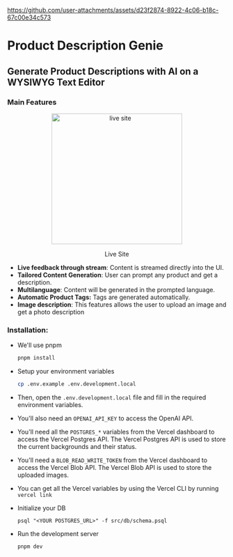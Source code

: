https://github.com/user-attachments/assets/d23f2874-8922-4c06-b18c-67c00e34c573

# Product Description Genie

## Generate Product Descriptions with AI on a WYSIWYG Text Editor

### Main Features

<div align="center">
<a href="https://www.manuelsanchezdev.com/blog/integrating-llm-frontend">
  <img width="300px" src="/genie-lamp.svg" alt="live site" width="800" />
</a>
<p>Live Site</p>
</div>

- **Live feedback through stream**: Content is streamed directly into the UI.
- **Tailored Content Generation**: User can prompt any product and get a description.
- **Multilanguage**: Content will be generated in the prompted language.
- **Automatic Product Tags:** Tags are generated automatically.
- **Image description**: This features allows the user to upload an image and get a photo description

### Installation:

- We'll use pnpm

  ```sh
  pnpm install
  ```

- Setup your environment variables

  ```bash
  cp .env.example .env.development.local
  ```

- Then, open the `.env.development.local` file and fill in the required environment variables.

- You'll also need an `OPENAI_API_KEY` to access the OpenAI API.

- You'll need all the `POSTGRES_*` variables from the Vercel dashboard to access the Vercel Postgres API. The Vercel Postgres API is used to store the current backgrounds and their status.

- You'll need a `BLOB_READ_WRITE_TOKEN` from the Vercel dashboard to access the Vercel Blob API. The Vercel Blob API is used to store the uploaded images.

- You can get all the Vercel variables by using the Vercel CLI by running `vercel link`

- Initialize your DB

  ```
  psql "<YOUR POSTGRES_URL>" -f src/db/schema.psql
  ```

- Run the development server

  ```
  pnpm dev
  ```
